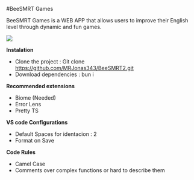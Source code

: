 #BeeSMRT Games

BeeSMRT Games is a WEB APP that allows users to improve their English level
through dynamic and fun games.

![](https://pub-634c4c6c8002422595e483ed8ca88991.r2.dev/logo_white.webp)

**Instalation**

- Clone the project : Git clone https://github.com/MRJonas343/BeeSMRT2.git
- Download dependencies : bun i

**Recommended extensions**

- Biome (Needed)
- Error Lens
- Pretty TS

**VS code Configurations**

- Default Spaces for identacion : 2
- Format on Save

**Code Rules**

- Camel Case
- Comments over complex functions or hard to describe them
